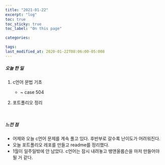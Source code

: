 ```yaml
---
title: "2021-01-22"
excerpt: "log"
toc: true
toc_sticky: true
toc_label: "On this page"

categories:

tags:
last_modified_at: 2020-01-22T08:06:00-05:008
---
```


##### 오늘 한 일

1. c언어 문법 기초

   - ~ case 504

2. 포트폴리오 정리

<br />

##### 느낀 점

- 어제와 오늘 c언어 문제를 계속 풀고 있다. 후반부로 갈수록 난이도가 어려워진다.
- 오늘 포트폴리오 레포를 만들고 readme를 정리했다.
- 1월이 일주일밖에 안 남았다. c언어는 잠시 내려놓고 뱅앤올룹슨을 마저 만들어야 될 거 같다.
